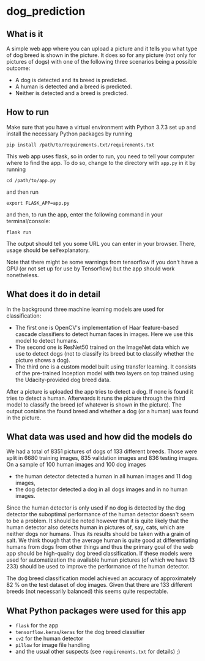 # dog_prediction

## What is it

A simple web app where you can upload a picture and it tells you what type of dog breed is shown in the picture.
It does so for any picture (not only for pictures of dogs) with one of the following three scenarios being a possible outcome:
- A dog is detected and its breed is predicted.
- A human is detected and a breed is predicted.
- Neither is detected and a breed is predicted.

## How to run
Make sure that you have a virtual environment with Python 3.7.3 set up and install the necessary Python packages by running
```buildoutcfg
pip install /path/to/requirements.txt/requirements.txt
```

This web app uses flask, so in order to run, you need to tell your computer where to find the app.
To do so, change to the directory with `app.py` in it by running
```buildoutcfg
cd /path/to/app.py
```
and then run
```buildoutcfg
export FLASK_APP=app.py
```
and then, to run the app, enter the following command in your terminal/console:
```buildoutcfg
flask run
```
The output should tell you some URL you can enter in your browser. There, usage should be selfexplanatory.

Note that there might be some warnings from tensorflow if you don't have a GPU (or not set up for use by Tensorflow)
but the app should work nonetheless.

## What does it do in detail
In the background three machine learning models are used for classification:
- The first one is OpenCV's implementation of Haar feature-based cascade classifiers to detect human faces in images. Here we use this model to detect humans.
- The second one is ResNet50 trained on the ImageNet data which we use to detect dogs (not to classify its breed but to classify whether the picture shows a dog).
- The third one is a custom model built using transfer learning. It consists of the pre-trained Inception model with two layers on top trained using the Udacity-provided dog breed data.

After a picture is uploaded the app tries to detect a dog. If none is found it tries to detect a human.
Afterwards it runs the picture through the third model to classify the breed (of whatever is shown in the picture).
The output contains the found breed and whether a dog (or a human) was found in the picture.

## What data was used and how did the models do
We had a total of 8351 pictures of dogs of 133 different breeds. Those were split in 6680 training images, 835 validation images and 836 testing images.
On a sample of 100 human images and 100 dog images
- the human detector detected a human in all human images and 11 dog images,
- the dog detector detected a dog in all dogs images and in no human images.

Since the human detector is only used if no dog is detected by the dog detector the suboptimal performance of the human detector doesn't seem to be a problem.
It should be noted however that it is quite likely that the human detector also detects human in pictures of, say, cats, which are neither dogs nor humans.
Thus its results should be taken with a grain of salt. We think though that the average human is quite good at differentiating humans from dogs from other things
and thus the primary goal of the web app should be high-quality dog breed classification. If these models were used for automatization
the available human pictures (of which we have 13 233) should be used to improve the performance of the human detector.

The dog breed classification model achieved an accuracy of approximately 82 % on the test dataset of dog images. Given that there are 133 different breeds (not necessarily balanced)
this seems quite respectable.

## What Python packages were used for this app
- `flask` for the app
- `tensorflow.keras`/`keras` for the dog breed classifier
- `cv2` for the human detector
- `pillow` for image file handling
- and the usual other suspects (see `requirements.txt` for details) ;)

## 


